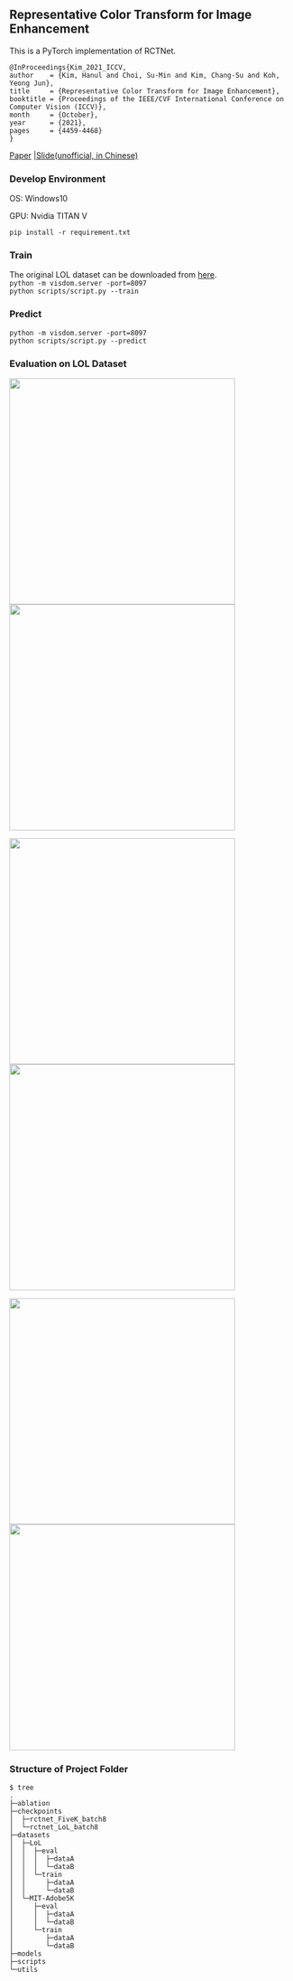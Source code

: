 ## Representative Color Transform for Image Enhancement
This is a PyTorch implementation of RCTNet. 

```
@InProceedings{Kim_2021_ICCV,
author    = {Kim, Hanul and Choi, Su-Min and Kim, Chang-Su and Koh, Yeong Jun},
title     = {Representative Color Transform for Image Enhancement},
booktitle = {Proceedings of the IEEE/CVF International Conference on Computer Vision (ICCV)},
month     = {October},
year      = {2021},
pages     = {4459-4468}
}
```
[Paper](https://openaccess.thecvf.com/content/ICCV2021/html/Kim_Representative_Color_Transform_for_Image_Enhancement_ICCV_2021_paper.html)
|[Slide(unofficial, in Chinese)](https://docs.google.com/presentation/d/1wM1X7p1j7lD0r9HvR9o_JiLuRG12G-GU/edit?usp=sharing&ouid=114646893705937803496&rtpof=true&sd=true)


### Develop Environment
OS: Windows10

GPU: Nvidia TITAN V

```pip install -r requirement.txt```

### Train
The original LOL dataset can be downloaded from [here](https://daooshee.github.io/BMVC2018website/).  
```python -m visdom.server -port=8097```</br>
```python scripts/script.py --train```

### Predict
```python -m visdom.server -port=8097```</br>
```python scripts/script.py --predict```

### Evaluation on LOL Dataset
<img src="figures/79.png" width="400px"/><img src="figures/79_enhanced.png" width="400px"/>

<img src="figures/111.png" width="400px"/><img src="figures/111_enhanced.png" width="400px"/>

<img src="figures/146.png" width="400px"/><img src="figures/146_enhanced.png" width="400px"/>

### Structure of Project Folder
```
$ tree
.
├─ablation
├─checkpoints
│  ├─rctnet_FiveK_batch8
│  └─rctnet_LoL_batch8
├─datasets
│  ├─LoL
│  │  ├─eval
│  │  │  ├─dataA
│  │  │  └─dataB
│  │  └─train
│  │     ├─dataA
│  │     └─dataB
│  └─MIT-Adobe5K
│     ├─eval
│     │  ├─dataA
│     │  └─dataB
│     └─train
│        ├─dataA
│        └─dataB
├─models
├─scripts
└─utils
```
